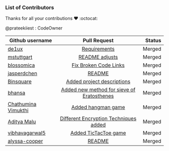 ### List of Contributors

Thanks for all your contributions :heart: :octocat:

@prateekiiest : CodeOwner

| Github username      | Pull Request           | Status  |
| ------------- |:-------------:| -----:|
| [de1ux](https://github.com/de1ux)   | [Requirements](https://github.com/prateekiiest/Code-Sleep-Python/pull/22) | Merged |
| [mstuttgart](https://github.com/mstuttgart)   | [README adjusts](https://github.com/prateekiiest/Code-Sleep-Python/pull/3) | Merged |
| [blossomica](https://github.com/blossomica) |[Fix Broken Code Links](https://github.com/prateekiiest/Code-Sleep-Python/pull/18) | Merged |
| [jasperdchen](https://github.com/jasperdchen) | [README](https://github.com/prateekiiest/Code-Sleep-Python/pull/31) | Merged |
| [Binsquare](https://github.com/binsquare) | [Added project descriptions](https://github.com/prateekiiest/Code-Sleep-Python/pull/26) | Merged |
| [bhansa](https://github.com/bhansa) | [Added new method for sieve of Eratosthenes](https://github.com/prateekiiest/Code-Sleep-Python/pull/10) | Merged |
| [Chathumina Vimukthi](https://github.com/ChathuminaVimukthi)  |[Added hangman game](https://github.com/prateekiiest/Code-Sleep-Python/pull/30) | Merged |
| [Aditya Malu](https://github.com/aditya1904) | [Different Encryption Techniques added](https://github.com/prateekiiest/Code-Sleep-Python/pull/29) | Merged |
| [vibhavagarwal5](https://github.com/vibhavagarwal5)| [Added TicTacToe game](https://github.com/prateekiiest/Code-Sleep-Python/pull/49) | Merged |
| [alyssa-cooper](https://github.com/alyssa-cooper)   | [README](https://github.com/prateekiiest/Code-Sleep-Python/pull/5) | Merged |
